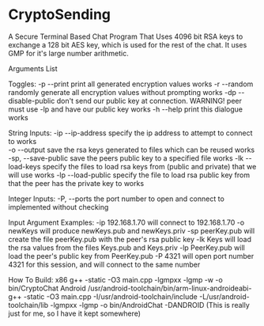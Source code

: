 CryptoSending
=============

A Secure Terminal Based Chat Program That Uses 4096 bit RSA keys to exchange a 128 bit AES key,
which is used for the rest of the chat. It uses GMP for it's large number arithmetic.

Arguments List

Toggles:
-p	--print			print all generated encryption values																						works
-r	--random			randomly generate all encryption values without prompting																		works
-dp	--disable-public	don't send our public key at connection. WARNING! peer must use -lp and have our public key										works
-h	--help			print this dialogue																										works

String Inputs:
-ip	--ip-address		specify the ip address to attempt to connect to																				works							
-o	--output			save the rsa keys generated to files which can be reused																		works
-sp,	--save-public		save the peers public key to a specified file																					works
-lk	--load-keys		specify the files to load rsa keys from (public and private) that we will use														works
-lp	--load-public		specify the file to load rsa public key from that the peer has the private key to													works

Integer Inputs:
-P, --ports		the port number to open and connect to																						implemented without checking

Input Argument Examples:
-ip 192.168.1.70	will connect to 192.168.1.70
-o newKeys		will produce newKeys.pub and newKeys.priv
-sp peerKey.pub		will create the file peerKey.pub with the peer's rsa public key
-lk Keys		will load the rsa values from the files Keys.pub and Keys.priv
-lp PeerKey.pub		will load the peer's public key from PeerKey.pub
-P 4321		will open port number 4321 for this session, and will connect to the same number

How To Build:
x86
g++ -static -O3 main.cpp -lgmpxx -lgmp -w -o bin/CryptoChat
Android
/usr/android-toolchain/bin/arm-linux-androideabi-g++ -static -O3 main.cpp -I/usr/android-toolchain/include -L/usr/android-toolchain/lib -lgmpxx -lgmp -o bin/AndroidChat -DANDROID			(This is really just for  me, so I have it kept somewhere)
